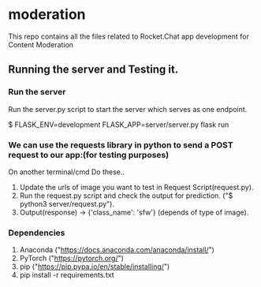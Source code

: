 # moderation
This repo contains all the files related to Rocket.Chat app development for Content Moderation

## Running the server and Testing it.

### Run the server
Run the server.py script to start the server which serves as one endpoint.

$ FLASK_ENV=development FLASK_APP=server/server.py flask run

### We can use the requests library in python to send a POST request to our app:(for testing purposes)
On another terminal/cmd Do these..

1. Update the urls of image you want to test in Request Script(request.py).
2. Run the request.py script and check the output for prediction. ("$ python3 server/request.py").
3. Output(response) -> {'class_name': 'sfw'} (depends of type of image).

### Dependencies
1. Anaconda ("https://docs.anaconda.com/anaconda/install/")
2. PyTorch ("https://pytorch.org/")
3. pip ("https://pip.pypa.io/en/stable/installing/")
4. pip install -r requirements.txt